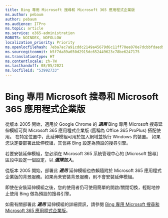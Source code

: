 ```yaml
---
title: Bing 專用 Microsoft 搜尋和 Microsoft 365 應用程式企業版
ms.author: pebaum
author: pebaum
ms.audience: ITPro
ms.topic: article
ms.service: o365-administration
ROBOTS: NOINDEX, NOFOLLOW
localization_priority: Priority
ms.openlocfilehash: 7eba7ac7a91cddc2149a45679d6c11ff70ee070e7dcbbfdaed933a5ec41a4877
ms.sourcegitcommit: b5f7da89a650d2915dc652449623c78be6247175
ms.translationtype: HT
ms.contentlocale: zh-TW
ms.lasthandoff: 08/05/2021
ms.locfileid: "53992733"
---
```

# <a name="microsoft-search-in-bing-and-microsoft-365-apps-for-enterprise"></a>Bing 專用 Microsoft 搜尋和 Microsoft 365 應用程式企業版

從版本 2005 開始，適用於 Google Chrome 的 ***選用*** Bing 專用 Microsoft 搜尋延伸模組可與 Microsoft 365 應用程式企業版 (舊稱為 Office 365 ProPlus) 搭配使用。 在特定位置中，此延伸模組可用於加入網域並執行 Windows 的裝置。 如果您決定要部署此延伸模組，其會將 Bing 設定為預設的搜尋引擎。

若要安裝延伸模組，您必須在 Microsoft 365 系統管理中心的 [Microsoft 搜尋] 區段中設定一個設定，以 ***選擇加入***。

從版本 2005 開始，部署此 ***選用*** 延伸模組也依賴隨附於 Microsoft 365 應用程式企業版的背景服務。如果尚未安裝背景服務，則不會安裝延伸模組。

即使在安裝延伸模組之後，您的使用者仍可使用簡單的開啟/關閉切換，輕鬆地停止使用 Bing 做為預設的搜尋引擎。

如需有關部署此 ***選用*** 延伸模組的詳細資訊，請參閱 [Bing 專用 Microsoft 搜尋和 Microsoft 365 應用程式企業版](https://docs.microsoft.com/deployoffice/microsoft-search-bing)。